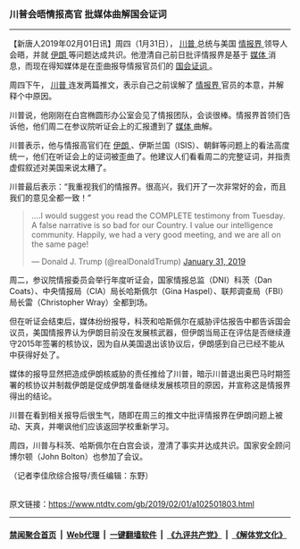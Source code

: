 ### 川普会晤情报高官 批媒体曲解国会证词
------------------------

<div class="post_content">
 <p>
  【新唐人2019年02月01日讯】周四（1月31日），
  <a href="https://www.ntdtv.com/gb/川普.htm">
   川普
  </a>
  总统与美国
  <a href="https://www.ntdtv.com/gb/情报界.htm">
   情报界
  </a>
  领导人会晤，并就
  <a href="https://www.ntdtv.com/gb/伊朗.htm">
   伊朗
  </a>
  等问题达成共识。他澄清自己前日批评情报界是基于
  <a href="https://www.ntdtv.com/gb/媒体.htm">
   媒体
  </a>
  消息，而现在得知媒体是在歪曲报导情报官员们的
  <a href="https://www.ntdtv.com/gb/国会证词.htm">
   国会证词
  </a>
  。
 </p>
 <p>
  周四下午，
  <a href="https://www.ntdtv.com/gb/川普.htm">
   川普
  </a>
  连发两篇推文，表示自己之前误解了
  <a href="https://www.ntdtv.com/gb/情报界.htm">
   情报界
  </a>
  官员的本意，并解释个中原因。
 </p>
 <p>
  川普说，他刚刚在白宫椭圆形办公室会见了情报团队，会谈很棒。情报界首领们告诉他，他们周二在参议院听证会上的汇报遭到了
  <a href="https://www.ntdtv.com/gb/媒体.htm">
   媒体
  </a>
  曲解。
 </p>
 <p>
  川普表示，他与情报高官们在
  <a href="https://www.ntdtv.com/gb/伊朗.htm">
   伊朗
  </a>
  、伊斯兰国（ISIS）、朝鲜等问题上的看法高度统一，他们在听证会上的证词被歪曲了。他建议人们看看周二的完整证词，并指责虚假叙述对美国来说太糟了。
 </p>
 <p>
  川普最后表示：“我重视我们的情报界。很高兴，我们开了一次非常好的会，而且我们的意见全都一致！”
 </p>
 <blockquote class="twitter-tweet" data-dnt="true" data-width="500">
  <p dir="ltr" lang="en">
   ….I would suggest you read the COMPLETE testimony from Tuesday. A false narrative is so bad for our Country. I value our intelligence community. Happily, we had a very good meeting, and we are all on the same page!
  </p>
  <p>
   — Donald J. Trump (@realDonaldTrump)
   <a href="https://twitter.com/realDonaldTrump/status/1091088745191874562?ref_src=twsrc%5Etfw">
    January 31, 2019
   </a>
  </p>
 </blockquote>
 <p>
 </p>
 <p>
  周二，参议院情报委员会举行年度听证会，国家情报总监（DNI）科茨（Dan Coats）、中央情报局（CIA）局长哈斯佩尔（Gina Haspel）、联邦调查局（FBI）局长雷（Christopher Wray）全都到场。
 </p>
 <p>
  但在听证会结束后，媒体纷纷报导，科茨和哈斯佩尔在威胁评估报告中都告诉国会议员，美国情报界认为伊朗目前没在发展核武器，但伊朗当局正在评估是否继续遵守2015年签署的核协议，因为自从美国退出该协议后，伊朗感到自己已经不能从中获得好处了。
 </p>
 <p>
  媒体的报导显然把造成伊朗核威胁的责任推给了川普，暗示川普退出奥巴马时期签署的核协议并制裁伊朗是促成伊朗准备继续发展核项目的原因，并宣称这是情报界得出的结论。
 </p>
 <p>
  川普在看到相关报导后很生气，随即在周三的推文中批评情报界在伊朗问题上被动、天真，并嘲讽他们应该返回学校重新学习。
 </p>
 <p>
  周四，川普与科茨、哈斯佩尔在白宫会谈，澄清了事实并达成共识。国家安全顾问博尔顿（John Bolton）也参加了会议。
 </p>
 <p>
  （记者李佳欣综合报导/责任编辑：东野）
 </p>
 <div class="single_ad">
 </div>
</div>

<br/>原文链接：https://www.ntdtv.com/gb/2019/02/01/a102501803.html


------------------------
#### [禁闻聚合首页](https://github.com/gfw-breaker/banned-news/blob/master/README.md) &nbsp;|&nbsp; [Web代理](https://github.com/gfw-breaker/open-proxy/blob/master/README.md) &nbsp;|&nbsp; [一键翻墙软件](https://github.com/gfw-breaker/nogfw/blob/master/README.md) &nbsp;|&nbsp; [《九评共产党》](https://github.com/gfw-breaker/9ping.md/blob/master/README.md#九评之一评共产党是什么) &nbsp;|&nbsp; [《解体党文化》](https://github.com/gfw-breaker/jtdwh.md/blob/master/README.md#绪论)